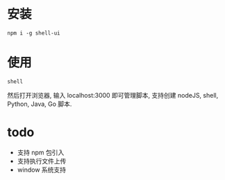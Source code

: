 # 安装
```shell script
npm i -g shell-ui
```
# 使用
```shell script
shell
```
然后打开浏览器, 输入 localhost:3000 即可管理脚本, 支持创建 nodeJS, shell, Python, Java, Go 脚本.
# todo
- 支持 npm 包引入
- 支持执行文件上传
- window 系统支持
